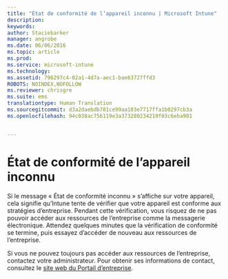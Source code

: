 ```yaml
---
title: "État de conformité de l’appareil inconnu | Microsoft Intune"
description: 
keywords: 
author: Staciebarker
manager: angrobe
ms.date: 06/06/2016
ms.topic: article
ms.prod: 
ms.service: microsoft-intune
ms.technology: 
ms.assetid: 796297c4-02a1-4d7a-aec1-bae63727ffd3
ROBOTS: NOINDEX,NOFOLLOW
ms.reviewer: chrisgre
ms.suite: ems
translationtype: Human Translation
ms.sourcegitcommit: d3a2daebdb781ce99aa103e7717ffa1b0297cb3a
ms.openlocfilehash: 94c038ac756119e3a373280234219f03c6eba901


---
```



# État de conformité de l’appareil inconnu

Si le message « État de conformité inconnu » s’affiche sur votre appareil, cela signifie qu’Intune tente de vérifier que votre appareil est conforme aux stratégies d’entreprise. Pendant cette vérification, vous risquez de ne pas pouvoir accéder aux ressources de l’entreprise comme la messagerie électronique. Attendez quelques minutes que la vérification de conformité se termine, puis essayez d’accéder de nouveau aux ressources de l’entreprise.

Si vous ne pouvez toujours pas accéder aux ressources de l’entreprise, contactez votre administrateur. Pour obtenir ses informations de contact, consultez le [site web du Portail d’entreprise](http://portal.manage.microsoft.com).



<!--HONumber=Aug16_HO4-->



